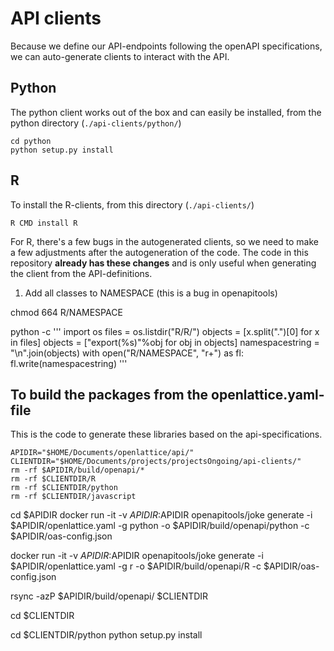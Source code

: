 # API clients

Because we define our API-endpoints following the openAPI specifications, we can auto-generate clients to interact with the API.

## Python

The python client works out of the box and can easily be installed, from the python directory (`./api-clients/python/`)

    cd python
    python setup.py install

## R

To install the R-clients, from this directory (`./api-clients/`)

    R CMD install R

For R, there's a few bugs in the autogenerated clients, so we need to make a few adjustments after the autogeneration of the code.  The code in this repository **already has these changes** and is only useful when generating the client from the API-definitions.

1. Add all classes to NAMESPACE (this is a bug in openapitools)

chmod 664 R/NAMESPACE

python -c '''
import os
files = os.listdir("R/R/")
objects = [x.split(".")[0] for x in files]
objects = ["export(%s)"%obj for obj in objects]
namespacestring = "\n".join(objects)
with open("R/NAMESPACE", "r+") as fl:
  fl.write(namespacestring)
  '''

## To build the packages from the openlattice.yaml-file

This is the code to generate these libraries based on the api-specifications.

    APIDIR="$HOME/Documents/openlattice/api/"
    CLIENTDIR="$HOME/Documents/projects/projectsOngoing/api-clients/"
    rm -rf $APIDIR/build/openapi/*
    rm -rf $CLIENTDIR/R
    rm -rf $CLIENTDIR/python
    rm -rf $CLIENTDIR/javascript

cd $APIDIR
docker run -it -v $APIDIR:$APIDIR openapitools/joke generate -i $APIDIR/openlattice.yaml -g python -o $APIDIR/build/openapi/python -c $APIDIR/oas-config.json

docker run -it -v $APIDIR:$APIDIR openapitools/joke generate -i $APIDIR/openlattice.yaml -g r -o $APIDIR/build/openapi/R -c $APIDIR/oas-config.json

rsync -azP $APIDIR/build/openapi/ $CLIENTDIR

cd $CLIENTDIR

cd $CLIENTDIR/python
python setup.py install



